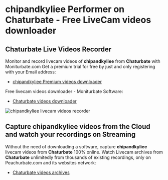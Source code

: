 # chipandkyliee Performer on Chaturbate - Free LiveCam videos downloader

## Chaturbate Live Videos Recorder

Monitor and record livecam videos of **chipandkyliee** from **Chaturbate** with Moniturbate.com
Get a premium trial for free by just and only registering with your Email address:
* [chipandkyliee Premium videos downloader](https://moniturbate.com/request-demo-licence-key.html)

Free livecam videos downloader - Moniturbate Software:
* [Chaturbate videos downloader](https://moniturbate.com/moniturbate-download-software.html)

![chipandkyliee livecam videos recorder](https://peachurnet.com/templates/moniturbate-software.png)


## Capture chipandkyliee videos from the Cloud and watch your recordings on Streaming

Without the need of downloading a software, capture **chipandkyliee** livecam videos from **Chaturbate** 100% online.
Watch Livecam archives from **Chaturbate** unlimitedly from thousands of existing recordings, only on Peachurbate.com and its websites network:
* [Chaturbate videos archives](https://peachurnet.com/)